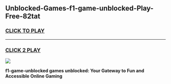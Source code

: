 
## Unblocked-Games-f1-game-unblocked-Play-Free-82tat
<h3>
<a href="https://premium76.site?title=f1-game-unblocked&ref=19M">CLICK TO PLAY</a></h3>
<hr>

<h3>
<a href="https://premium76.site?title=f1-game-unblocked&ref=19M">CLICK 2 PLAY</a>
  
</h3>

<a href="https://premium76.site?title=f1-game-unblocked&ref=19M"><img src="https://clearcache.store/games.png"></a>


**f1-game-unblocked games unblocked: Your Gateway to Fun and Accessible Online Gaming**
